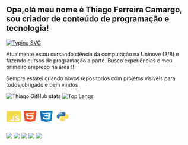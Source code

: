## Opa,olá meu nome é Thiago Ferreira Camargo, sou criador de conteúdo de programação e tecnologia!

[![Typing SVG](https://readme-typing-svg.herokuapp.com/?color=ff91a4&size=35&center=true&vCenter=true&width=1000&lines=HELLO,+Welcome+everyone+to+my+profile)](https://git.io/typing-svg)


Atualmente estou cursando ciência da computação na Uninove (3/8) e fazendo cursos de programação a parte.
Busco experiências e meu primeiro emprego na área !!

Sempre estarei criando novos repositorios com projetos visiveis para todos,obrigado e bem vindos

![Thiago GitHub stats](https://github-readme-stats.vercel.app/api?username=ThiagoCamargo07&show_icons=true&theme=dracula) ![Top Langs](https://github-readme-stats.vercel.app/api/top-langs/?username=Thiago&layout=compact&theme=dracula)

<div style="display: inline_block"><br>
  <img align="center" alt="Rafa-Js" height="30" width="40" src="https://raw.githubusercontent.com/devicons/devicon/master/icons/javascript/javascript-plain.svg">
  <img align="center" alt="Rafa-HTML" height="30" width="40" src="https://raw.githubusercontent.com/devicons/devicon/master/icons/html5/html5-original.svg">
  <img align="center" alt="Rafa-CSS" height="30" width="40" src="https://raw.githubusercontent.com/devicons/devicon/master/icons/css3/css3-original.svg">
  <img align="center" alt="Rafa-Python" height="30" width="40" src="https://raw.githubusercontent.com/devicons/devicon/master/icons/python/python-original.svg">
</div>
  
  ##
 
<div> 
  <a href="https://www.youtube.com/channel/UC2azV80Eq8tQB3oqryag2YQ" target="_blank"><img src="https://img.shields.io/badge/YouTube-FF0000?style=for-the-badge&logo=youtube&logoColor=white" target="_blank"></a>
  <a href="https://www.instagram.com/tiko._gs/" target="_blank"><img src="https://img.shields.io/badge/-Instagram-%23E4405F?style=for-the-badge&logo=instagram&logoColor=white" target="_blank"></a>
 	<a href="https://www.twitch.tv/tikogang_77" target="_blank"><img src="https://img.shields.io/badge/Twitch-9146FF?style=for-the-badge&logo=twitch&logoColor=white" target="_blank"></a>
   <a href = "mailto:thifcamargo04@gmail.com"><img src="https://img.shields.io/badge/-Gmail-%23333?style=for-the-badge&logo=gmail&logoColor=white" target="_blank"></a>
  <a href="https://www.linkedin.com/in/thiago-camargo-7757142ab/" target="_blank"><img src="https://img.shields.io/badge/-LinkedIn-%230077B5?style=for-the-badge&logo=linkedin&logoColor=white" target="_blank"></a> 
  
  
</div>

